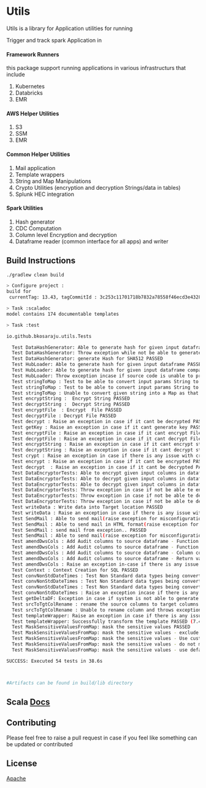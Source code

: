 # Utils

Utils is a library for Application utilities for running 

Trigger and track spark Application in

#### Framework Runners 

this package support running applications in various infrastructurs that include 

1. Kubernetes
2. Databricks
3. EMR 

#### AWS Helper Utilities 
1. S3
2. SSM
3. EMR 

#### Common Helper Utilities
1. Mail application
2. Template wrappers
3. String and Map Manipulations
4. Crypto Utilities (encryption and decryption Strings/data in tables)
5. Splunk HEC integration

#### Spark Utilities

1. Hash generator
2. CDC Computation
3. Column level Encryption and decryption
4. Dataframe reader (common interface for all apps) and writer

## Build Instructions 

```bash
./gradlew clean build

> Configure project :
build for
 currentTag: 13.43, tagCommitId : 3c253c11701718b7832a78558f46ecd3e4328cbd

> Task :scaladoc
model contains 174 documentable templates

> Task :test

io.github.bkosaraju.utils.Tests

  Test DataHashGenerator: Able to generate hash for given input dataframe PASSED
  Test DataHashGenerator: Throw exception while not be able to generate hash PASSED
  Test DataHashGenerator: generate Hash for SHA512 PASSED
  Test HubLoader: Able to generate hash for given input dataframe PASSED
  Test HubLoader: Able to generate hash for given input dataframe compared with given Key column PASSED
  Test HubLoader: Throw exception incase if source code is unable to produce delta changes PASSED
  Test stringToMap : Test to be able to convert input params String to Map PASSED
  Test stringToMap : Test to be able to convert input params String to Map in case of empty string PASSED
  Test stringToMap : Unable to convert given string into a Map as that was not in valid keyvalue pair format(k1=v1) PASSED
  Test encryptString :  Encrypt String PASSED
  Test decryptString :  Decrypt String PASSED
  Test encryptFile  : Encrypt  File PASSED
  Test decryptFile : Decrypt File PASSED
  Test decrypt : Raise an exception in case if it cant be decrypted PASSED
  Test getKey : Raise an exception in case if it cant generate key PASSED
  Test encryptFile : Raise an exception in case if it cant encrypt File PASSED
  Test decryptFile : Raise an exception in case if it cant decrypt File PASSED
  Test encryptString : Raise an exception in case if it cant encrypt string PASSED
  Test decryptString : Raise an exception in case if it cant decrypt string PASSED
  Test crypt : Raise an exception in case if there is any issue with crypting the stream PASSED
  Test encrypt : Raise an exception in case if it cant be encrypted PASSED
  Test decrypt  : Raise an exception in case if it cant be decrypted PASSED
  Test DataEncryptorTests: Able to encrypt given input columns in dataframe PASSED
  Test DataEncryptorTests: Able to decrypt given input columns in dataframe PASSED
  Test DataEncryptorTests: Able to decrypt given input columns in dataframe(Date DataType) PASSED
  Test DataEncryptorTests: Throw exception in case if not be able te encrypt columns PASSED
  Test DataEncryptorTests: Throw exception in case if not be able te decrypt columns PASSED
  Test DataEncryptorTests: Throw exception in case if not be able te decrypt columns(with out encryption) PASSED
  Test writeData : Write data into Target location PASSED
  Test writeData : Raise an exception in case if there is any issue with writing the data to HDFS PASSED
  Test SendMail : Able to send mail(raise exception for misconfiguration).. PASSED
  Test SendMail : Able to send mail in HTML format(raise exception for misconfiguration).. PASSED
  Test SendMail : send mail from exception.. PASSED
  Test SendMail : Able to send mail(raise exception for misconfiguration non auth).. PASSED
  Test amendDwsCols : Add Audit columns to source dataframe - Function check PASSED
  Test amendDwsCols : Add Audit columns to source dataframe - Function check with empty keys PASSED
  Test amendDwsCols : Add Audit columns to source dataframe - Column count check PASSED
  Test amendDwsCols : Add Audit columns to source dataframe - Return value check PASSED
  Test amendDwsCols : Raise an exception in-case if there is any issue while amending the data warehousing columns PASSED
  Test Context : Context Creation for SQL PASSED
  Test convNonStdDateTimes : Test Non Standard data types being converted to Standard date and time values - check the count PASSED
  Test convNonStdDateTimes : Test Non Standard data types being converted to Standard date and time values - check data PASSED
  Test convNonStdDateTimes : Test Non Standard data types being converted to Standard date and time values - check results PASSED
  Test convNonStdDateTimes : Raise an exception incase if there is any issue with Converting non Standard date times PASSED
  Test getDeltaDF: Exception in case if system is not able to generate Delta from give dataframes. PASSED
  Test srcToTgtColRename : rename the source columns to target columns PASSED
  Test srcToTgtColRename : Unable to rename column and throws exception in case if there is any issue with given input map PASSED
  Test templateWrapper: Raise an exception in case if there is any issue with template building PASSED
  Test templateWrapper: Successfully transform the template PASSED (7.4s)
  Test MaskSensitiveValuesFromMap: mask the sensitive values PASSED
  Test MaskSensitiveValuesFromMap: mask the sensitive values - exclude non-sensitive values PASSED
  Test MaskSensitiveValuesFromMap: mask the sensitive values - Use custom sensitive value list PASSED
  Test MaskSensitiveValuesFromMap: mask the sensitive values - do not mask if vaule is not specified in sensitive value list PASSED
  Test MaskSensitiveValuesFromMap: mask the sensitive values - use default mask list in case of sensitive values not passed PASSED

SUCCESS: Executed 54 tests in 38.6s



#Artifacts can be found in build/lib directory 
```

## Scala [Docs](https://bkosaraju.github.io/utils)

## Contributing
Please feel free to raise a pull request in case if you feel like something can be updated or contributed

## License
[Apache](http://www.apache.org/licenses/LICENSE-2.0.txt)